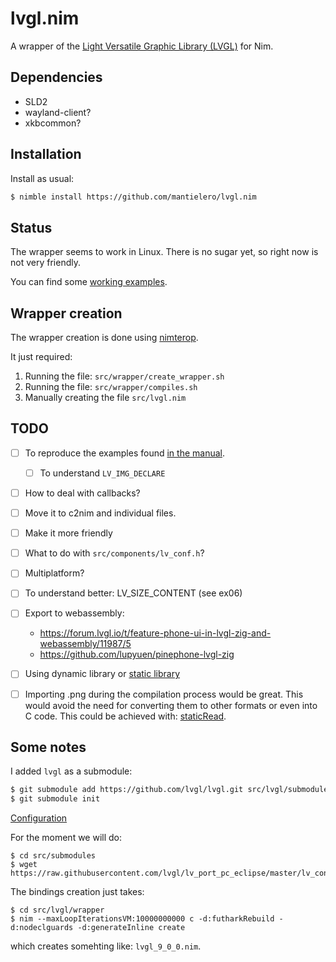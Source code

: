 # lvgl.nim
A wrapper of the [Light Versatile Graphic Library (LVGL)](https://lvgl.io/) for Nim. 

## Dependencies
- SLD2
- wayland-client?
- xkbcommon?

## Installation
Install as usual:
```sh
$ nimble install https://github.com/mantielero/lvgl.nim
```

## Status
The wrapper seems to work in Linux. There is no sugar yet, so right now is not very friendly.

You can find some [working examples](https://github.com/mantielero/lvgl.nim/tree/main/examples).

## Wrapper creation
The wrapper creation is done using [nimterop](https://github.com/nimterop/nimterop).

It just required:
1. Running the file: `src/wrapper/create_wrapper.sh`
2. Running the file: `src/wrapper/compiles.sh`
3. Manually creating the file `src/lvgl.nim`


## TODO
- [ ] To reproduce the examples found [in the manual](https://docs.lvgl.io/master/examples.html#get-started).

  - [ ] To understand `LV_IMG_DECLARE`
- [ ] How to deal with callbacks?
- [ ] Move it to c2nim and individual files.
- [ ] Make it more friendly
- [ ] What to do with `src/components/lv_conf.h`? 
- [ ] Multiplatform?
- [ ] To understand better: LV_SIZE_CONTENT (see ex06)
- [ ] Export to webassembly: 
  - https://forum.lvgl.io/t/feature-phone-ui-in-lvgl-zig-and-webassembly/11987/5
  - https://github.com/lupyuen/pinephone-lvgl-zig
- [ ] Using dynamic library or [static library](https://stackoverflow.com/questions/9853419/how-to-combine-object-files-o-to-create-static-library-a-for-ios)
- [ ] Importing .png during the compilation process would be great. This would avoid the need for converting them to other formats or even into C code. This could be achieved with: [staticRead](https://nim-lang.org/docs/system.html#staticRead,string).

## Some notes
I added `lvgl` as a submodule:
```sh
$ git submodule add https://github.com/lvgl/lvgl.git src/lvgl/submodules/lvgl
$ git submodule init
```

[Configuration](https://docs.lvgl.io/master/porting/project.html#configuration-file)

For the moment we will do:
```
$ cd src/submodules
$ wget https://raw.githubusercontent.com/lvgl/lv_port_pc_eclipse/master/lv_conf.h
```

The bindings creation just takes:
```
$ cd src/lvgl/wrapper
$ nim --maxLoopIterationsVM:10000000000 c -d:futharkRebuild -d:nodeclguards -d:generateInline create
```
which creates somehting like: `lvgl_9_0_0.nim`. 

